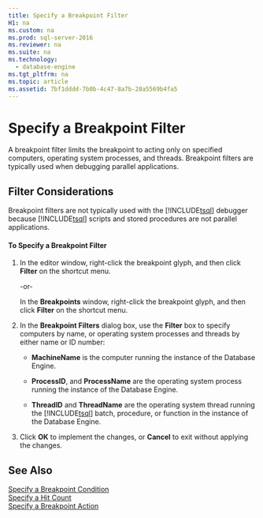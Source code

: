```yaml
---
title: Specify a Breakpoint Filter
H1: na
ms.custom: na
ms.prod: sql-server-2016
ms.reviewer: na
ms.suite: na
ms.technology: 
  - database-engine
ms.tgt_pltfrm: na
ms.topic: article
ms.assetid: 7bf1dddd-7b0b-4c47-8a7b-28a5569b4fa5
---
```

# Specify a Breakpoint Filter
  A breakpoint filter limits the breakpoint to acting only on specified computers, operating system processes, and threads. Breakpoint filters are typically used when debugging parallel applications.  
  
##  <a name="BKMK_ActionConsiderations"></a> Filter Considerations  
 Breakpoint filters are not typically used with the [!INCLUDE[tsql](../../Topics/TopicNameContainA/includes/tsql_md.md)] debugger because [!INCLUDE[tsql](../../Topics/TopicNameContainA/includes/tsql_md.md)] scripts and stored procedures are not parallel applications.  
  
#### To Specify a Breakpoint Filter  
  
1.  In the editor window, right-click the breakpoint glyph, and then click **Filter** on the shortcut menu.  
  
     -or-  
  
     In the **Breakpoints** window, right-click the breakpoint glyph, and then click **Filter** on the shortcut menu.  
  
2.  In the **Breakpoint Filters** dialog box, use the **Filter** box to specify computers by name, or operating system processes and threads by either name or ID number:  
  
    -   **MachineName** is the computer running the instance of the Database Engine.  
  
    -   **ProcessID**, and **ProcessName** are the operating system process running the instance of the Database Engine.  
  
    -   **ThreadID** and **ThreadName** are the operating system thread running the [!INCLUDE[tsql](../../Topics/TopicNameContainA/includes/tsql_md.md)] batch, procedure, or function in the instance of the Database Engine.  
  
3.  Click **OK** to implement the changes, or **Cancel** to exit without applying the changes.  
  
## See Also  
 [Specify a Breakpoint Condition](../../Topics/TopicNameContainA/Specify-a-Breakpoint-Condition.md)   
 [Specify a Hit Count](../../Topics/TopicNameContainA/Specify-a-Hit-Count.md)   
 [Specify a Breakpoint Action](../../Topics/TopicNameContainA/Specify-a-Breakpoint-Action.md)  
  
  